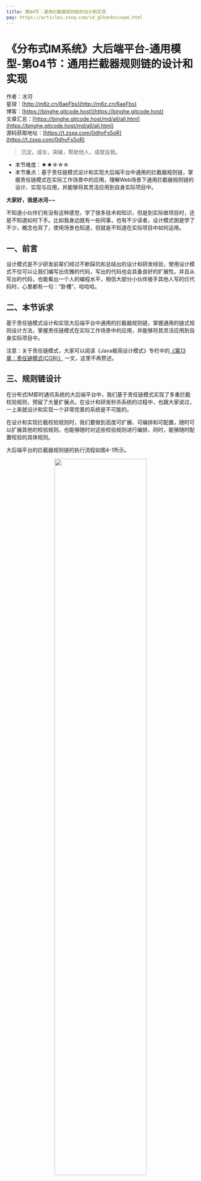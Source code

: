 ```yaml
---
title: 第04节：通用拦截器规则链的设计和实现
pay: https://articles.zsxq.com/id_glhonknixope.html
---
```


# 《分布式IM系统》大后端平台-通用模型-第04节：通用拦截器规则链的设计和实现

作者：冰河
<br/>星球：[http://m6z.cn/6aeFbs](http://m6z.cn/6aeFbs)
<br/>博客：[https://binghe.gitcode.host](https://binghe.gitcode.host)
<br/>文章汇总：[https://binghe.gitcode.host/md/all/all.html](https://binghe.gitcode.host/md/all/all.html)
<br/>源码获取地址：[https://t.zsxq.com/0dhvFs5oR](https://t.zsxq.com/0dhvFs5oR)

> 沉淀，成长，突破，帮助他人，成就自我。

* 本节难度：★★☆☆☆
* 本节重点：基于责任链模式设计和实现大后端平台中通用的拦截器规则链，掌握责任链模式在实际工作场景中的应用，理解Web场景下通用拦截器规则链的设计、实现与应用，并能够将其灵活应用到自身实际项目中。

**大家好，我是冰河~~**

不知道小伙伴们有没有这种感觉，学了很多技术和知识，但是到实际做项目时，还是不知道如何下手。比如我身边就有一些同事，也有不少读者，设计模式倒是学了不少，概念也背了，使用场景也知道，但就是不知道在实际项目中如何运用。

## 一、前言

设计模式是不少研发前辈们经过不断踩坑和总结出的设计和研发经验，使用设计模式不仅可以让我们编写出优雅的代码，写出的代码也会具备良好的扩展性。并且从写出的代码，也能看出一个人的编程水平，相信大部分小伙伴接手其他人写的烂代码时，心里都有一句：“卧槽”，哈哈哈。

## 二、本节诉求

基于责任链模式设计和实现大后端平台中通用的拦截器规则链，掌握通用的链式规则设计方法，掌握责任链模式在实际工作场景中的应用，并能够将其灵活应用到自身实际项目中。

注意：关于责任链模式，大家可以阅读《Java极简设计模式》专栏中的[《第13章：责任链模式(COR)》](https://binghe.gitcode.host/md/core/design/java/2023-07-21-%E3%80%8AJava%E6%9E%81%E7%AE%80%E8%AE%BE%E8%AE%A1%E6%A8%A1%E5%BC%8F%E3%80%8B%E7%AC%AC13%E7%AB%A0-%E8%B4%A3%E4%BB%BB%E9%93%BE%E6%A8%A1%E5%BC%8F.html) 一文，这里不再赘述。

## 三、规则链设计

在分布式IM即时通讯系统的大后端平台中，我们基于责任链模式实现了多重拦截校验规则，预留了大量扩展点。在设计和研发秒杀系统的过程中，也跟大家说过，一上来就设计和实现一个非常完善的系统是不可能的。

在设计和实现拦截校验规则时，我们要做到高度可扩展、可编排和可配置，随时可以扩展其他的校验规则，也能够随时对这些校验规则进行编排，同时，能够随时配置校验的具体规则。

大后端平台的拦截器规则链的执行流程如图4-1所示。

<div align="center">
    <img src="https://binghe.gitcode.host/images/project/im/2023-12-30-001.png?raw=true" width="70%">
    <br/>
</div>

可以看到，客户端访问目标资源时，拦截器会拦截客户端发出的请求，在拦截器中，会提供统一的规则接口，规则接口下会有多个规则实现类，当请求到达拦截器时，会依次调用各个规则实现类组成的规则链，只有规则链中各个具体的规则校验都通过后，请求才会发往目标资源。只要有一个具体的规则校验不通过，则请求不再向后发送，直接返回具体的状态码。

## 四、类结构设计

拦截器规则链的核心类结构设计如图4-2所示。

## 查看完整文章

加入[冰河技术](http://m6z.cn/6aeFbs)知识星球，解锁完整技术文章与完整代码
